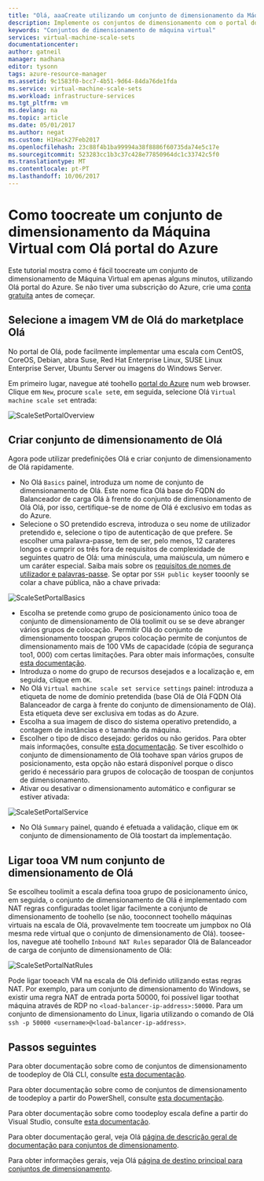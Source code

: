 ```yaml
---
title: "Olá, aaaCreate utilizando um conjunto de dimensionamento da Máquina Virtual do Azure portal | Microsoft Docs"
description: Implemente os conjuntos de dimensionamento com o portal do Azure.
keywords: "Conjuntos de dimensionamento de máquina virtual"
services: virtual-machine-scale-sets
documentationcenter: 
author: gatneil
manager: madhana
editor: tysonn
tags: azure-resource-manager
ms.assetid: 9c1583f0-bcc7-4b51-9d64-84da76de1fda
ms.service: virtual-machine-scale-sets
ms.workload: infrastructure-services
ms.tgt_pltfrm: vm
ms.devlang: na
ms.topic: article
ms.date: 05/01/2017
ms.author: negat
ms.custom: H1Hack27Feb2017
ms.openlocfilehash: 23c88f4b1ba99994a38f8886f60735da74e5c17e
ms.sourcegitcommit: 523283cc1b3c37c428e77850964dc1c33742c5f0
ms.translationtype: MT
ms.contentlocale: pt-PT
ms.lasthandoff: 10/06/2017
---
```

# <a name="how-toocreate-a-virtual-machine-scale-set-with-hello-azure-portal"></a>Como toocreate um conjunto de dimensionamento da Máquina Virtual com Olá portal do Azure
Este tutorial mostra como é fácil toocreate um conjunto de dimensionamento de Máquina Virtual em apenas alguns minutos, utilizando Olá portal do Azure. Se não tiver uma subscrição do Azure, crie uma [conta gratuita](https://azure.microsoft.com/free/) antes de começar.

## <a name="choose-hello-vm-image-from-hello-marketplace"></a>Selecione a imagem VM de Olá do marketplace Olá
No portal de Olá, pode facilmente implementar uma escala com CentOS, CoreOS, Debian, abra Suse, Red Hat Enterprise Linux, SUSE Linux Enterprise Server, Ubuntu Server ou imagens do Windows Server.

Em primeiro lugar, navegue até toohello [portal do Azure](https://portal.azure.com) num web browser. Clique em `New`, procure `scale set`e, em seguida, selecione Olá `Virtual machine scale set` entrada:

![ScaleSetPortalOverview](./media/virtual-machine-scale-sets-portal-create/ScaleSetPortalOverview.PNG)

## <a name="create-hello-scale-set"></a>Criar conjunto de dimensionamento de Olá
Agora pode utilizar predefinições Olá e criar conjunto de dimensionamento de Olá rapidamente.

* No Olá `Basics` painel, introduza um nome de conjunto de dimensionamento de Olá. Este nome fica Olá base do FQDN do Balanceador de carga Olá à frente do conjunto de dimensionamento de Olá Olá, por isso, certifique-se de nome de Olá é exclusivo em todas as do Azure.
* Selecione o SO pretendido escreva, introduza o seu nome de utilizador pretendido e, selecione o tipo de autenticação de que prefere. Se escolher uma palavra-passe, tem de ser, pelo menos, 12 carateres longos e cumprir os três fora de requisitos de complexidade de seguintes quatro de Olá: uma minúscula, uma maiúscula, um número e um caráter especial. Saiba mais sobre os [requisitos de nomes de utilizador e palavras-passe](../virtual-machines/windows/faq.md#what-are-the-username-requirements-when-creating-a-vm). Se optar por `SSH public key`ser tooonly se colar a chave pública, não a chave privada:

![ScaleSetPortalBasics](./media/virtual-machine-scale-sets-portal-create/ScaleSetPortalBasics.PNG)

* Escolha se pretende como grupo de posicionamento único tooa de conjunto de dimensionamento de Olá toolimit ou se se deve abranger vários grupos de colocação. Permitir Olá do conjunto de dimensionamento toospan grupos colocação permite de conjuntos de dimensionamento mais de 100 VMs de capacidade (cópia de segurança too1, 000) com certas limitações. Para obter mais informações, consulte [esta documentação](./virtual-machine-scale-sets-placement-groups.md).
* Introduza o nome do grupo de recursos desejados e a localização e, em seguida, clique em `OK`.
* No Olá `Virtual machine scale set service settings` painel: introduza a etiqueta de nome de domínio pretendida (base Olá de Olá FQDN Olá Balanceador de carga à frente do conjunto de dimensionamento de Olá). Esta etiqueta deve ser exclusiva em todas as do Azure.
* Escolha a sua imagem de disco do sistema operativo pretendido, a contagem de instâncias e o tamanho da máquina.
* Escolher o tipo de disco desejado: geridos ou não geridos. Para obter mais informações, consulte [esta documentação](./virtual-machine-scale-sets-managed-disks.md). Se tiver escolhido o conjunto de dimensionamento de Olá toohave span vários grupos de posicionamento, esta opção não estará disponível porque o disco gerido é necessário para grupos de colocação de toospan de conjuntos de dimensionamento.
* Ativar ou desativar o dimensionamento automático e configurar se estiver ativada:

![ScaleSetPortalService](./media/virtual-machine-scale-sets-portal-create/ScaleSetPortalService.PNG)

* No Olá `Summary` painel, quando é efetuada a validação, clique em `OK` conjunto de dimensionamento de Olá toostart da implementação.


## <a name="connect-tooa-vm-in-hello-scale-set"></a>Ligar tooa VM num conjunto de dimensionamento de Olá
Se escolheu toolimit a escala defina tooa grupo de posicionamento único, em seguida, o conjunto de dimensionamento de Olá é implementado com NAT regras configuradas toolet ligar facilmente a conjunto de dimensionamento de toohello (se não, tooconnect toohello máquinas virtuais na escala de Olá, provavelmente tem toocreate um jumpbox no Olá mesma rede virtual que o conjunto de dimensionamento de Olá). toosee-los, navegue até toohello `Inbound NAT Rules` separador Olá de Balanceador de carga de conjunto de dimensionamento de Olá:

![ScaleSetPortalNatRules](./media/virtual-machine-scale-sets-portal-create/ScaleSetPortalNatRules.PNG)

Pode ligar tooeach VM na escala de Olá definido utilizando estas regras NAT. Por exemplo, para um conjunto de dimensionamento do Windows, se existir uma regra NAT de entrada porta 50000, foi possível ligar toothat máquina através de RDP no `<load-balancer-ip-address>:50000`. Para um conjunto de dimensionamento do Linux, ligaria utilizando o comando de Olá `ssh -p 50000 <username>@<load-balancer-ip-address>`.

## <a name="next-steps"></a>Passos seguintes
Para obter documentação sobre como de conjuntos de dimensionamento de toodeploy de Olá CLI, consulte [esta documentação](virtual-machine-scale-sets-cli-quick-create.md).

Para obter documentação sobre como de conjuntos de dimensionamento de toodeploy a partir do PowerShell, consulte [esta documentação](virtual-machine-scale-sets-windows-create.md).

Para obter documentação sobre como toodeploy escala define a partir do Visual Studio, consulte [esta documentação](virtual-machine-scale-sets-vs-create.md).

Para obter documentação geral, veja Olá [página de descrição geral de documentação para conjuntos de dimensionamento](virtual-machine-scale-sets-overview.md).

Para obter informações gerais, veja Olá [página de destino principal para conjuntos de dimensionamento](https://azure.microsoft.com/services/virtual-machine-scale-sets/).

